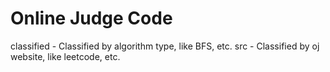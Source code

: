 # Online Judge Code
classified - Classified by algorithm type, like BFS, etc.
src - Classified by oj website, like leetcode, etc.

